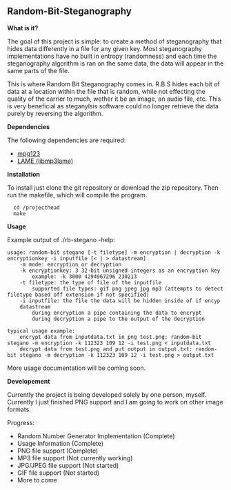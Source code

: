 ## Random-Bit-Steganography

**What is it?**

The goal of this project is simple: to create a method of steganography that hides data differently in a file for any given key. Most steganography implementations have no built in entropy (randomness) and each time the steganography algorithm is ran on the same data, the data will appear in the same parts of the file.

This is where Random Bit Steganography comes in. R.B.S hides each bit of data at a location within the file that is random, while not effecting the quality of the carrier to much, wether it be an image, an audio file, etc. This is very beneficial as steganylsis software could no longer retrieve the data purely by reversing the algorithm. 

**Dependencies**

The following dependencies are required:

* [mpg123](http://www.mpg123.de/)
* [LAME (libmp3lame)](https://github.com/VFR-maniac/lame)

**Installation**

To install just clone the git repository or download the zip repository.
Then run the makefile, which will compile the program.

```
  cd /projecthead
  make
```

**Usage**

Example output of ./rb-stegano -help:

```
usage: random-bit stegano [-t filetype] -m encryption | decryption -k encryptionkey -i inputfile [< | > datastream]
	-m mode: encryption or decryption
	-k encryptionkey: 3 32-bit unsigned integers as an encryption key
		example: -k 3000 4294967296 230213
	-t filetype: the type of file of the inputfile
		supported file types: gif png jpeg jpg mp3 (attempts to detect filetype based off extension if not specified)
	-i inputfile: the file the data will be hidden inside of if encyp
	datastream
		during encryption a pipe containing the data to encrypt
		during decryption a pipe to the output of the decryption

typical usage example:
	encrypt data from inputdata.txt in png test.png: random-bit stegano -m encryption -k 112323 109 12 -i test.png < inputdata.txt
	decrypt data from test.png and put output in output.txt: random-bit stegano -m decryption -k 112323 109 12 -i test.png > output.txt
```

More usage documentation will be coming soon.

**Developement**

Currently the project is being developed solely by one person, myself. Currently I just finished PNG support and I am going to work on other image formats.

Progress:

* Random Number Generator Implementation (Complete)
* Usage Information (Complete)
* PNG file support (Complete)
* MP3 file support (Not currently working)
* JPG/JPEG file support (Not started)
* GIF file support (Not started)
* More to come
